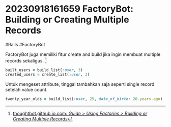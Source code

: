 # 20230918161659 FactoryBot: Building or Creating Multiple Records

#Rails #FactoryBot

FactoryBot juga memiliki fitur create and build jika ingin membuat multiple records sekaligus. [^1]

```ruby
built_users = build_list(:user, 3)
created_users = create_list(:user, 3)
```

Untuk mengeset attribute, tinggal tambahkan saja seperti single record setelah value count.

```ruby
twenty_year_olds = build_list(:user, 25, date_of_birth: 20.years.ago)
```

[^1]: [thoughtbot.github.io.com: _Guide > Using Factories > Building or Creating Multiple Records_](https://thoughtbot.github.io/factory_bot/building-or-creating-multiple-records/summary.html)
